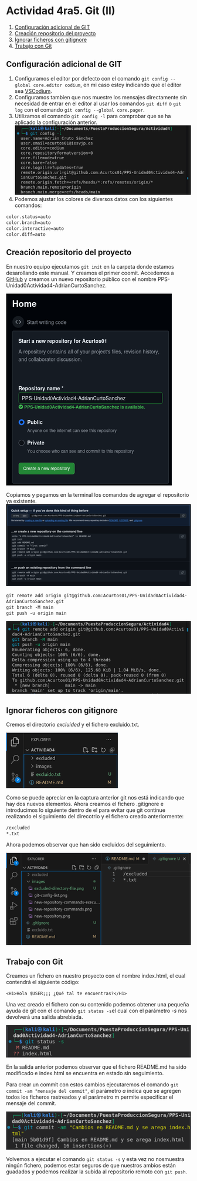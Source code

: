 # Actividad 4ra5. Git (II)

1. [Configuración adicional de GIT](#configuración-adicional-de-git)
2. [Creación repositorio del proyecto](#creación-repositorio-del-proyecto)
3. [Ignorar ficheros con gitignore](#ignorar-ficheros-con-gitignore)
4. [Trabajo con Git](#trabajo-con-git)


## Configuración adicional de GIT
1. Configuramos el editor por defecto con el comando `git config --global core.editor codium`, en mi caso estoy indicando que el editor sea [VSCodium](https://vscodium.com/).
2. Configuramos tambien que nos muestre los mensajes directamente sin necesidad de entrar en el editor al usar los comandos `git diff` o `git log` con el comando `git config --global core.pager`.
3. Utilizamos el comando `git config -l` para comprobar que se ha aplicado la configuración anterior.
![Git config list](images/git-config-list.png)
4. Podemos ajustar los colores de diversos datos con los siguientes comandos:
```
color.status=auto
color.branch=auto
color.interactive=auto
color.diff=auto
```

## Creación repositorio del proyecto
En nuestro equipo ejecutamos `git init` en la carpeta donde estamos desarollando este manual. Y creamos el primer coomit.
Accedemos a [GitHub](#https://github.com) y creamos un nuevo repositorio público con el nombre PPS-Unidad0Actividad4-AdrianCurtoSanchez.

![New repository](images/new-repository.png)

Copiamos y pegamos en la terminal los comandos de agregar el repositorio ya existente.
![New repository commands](images/new-repository-commands.png)
```
git remote add origin git@github.com:Acurtos01/PPS-Unidad0Actividad4-AdrianCurtoSanchez.git
git branch -M main
git push -u origin main
```
![New repository commands execution](images/new-repository-commands-execution.png)

## Ignorar ficheros con gitignore
Cremos el directorio *excluided* y el fichero excluido.txt.

![Excluded directory and file](images/excluded-directory-file.png)

Como se puede apreciar en la captura anterior git nos está indicando que hay dos nuevos elementos. Ahora creamos el fichero .gitignore e introducimos lo siguiente dentro de el para evitar que git continue realizando el siguimiento del direcotrio y el fichero creado anteriormente:
```
/excluded
*.txt
```
Ahora podemos observar que han sido excluidos del seguimiento.

![Created gitignore](images/created-gitignore.png)


## Trabajo con Git

Creamos un fichero en nuestro proyecto con el nombre index.html, el cual contendrá el siguiente código:
```
<H1>Hola $USER¡¡¡ ¿Qué tal te encuentras?</H1>
```

Una vez creado el fichero con su contenido podemos obtener una pequeña ayuda de git con el comando `git status -s`el cual con el parámetro *-s* nos devolverá una salida abrebiada.

![Git status short](images/git-status-short.png)

En la salida anterior podemos observar que el fichero README.md ha sido modificado e index.html se encuentra en estado sin seguimiento.

Para crear un commit con estos cambios ejecutaremos el comando `git commit -am "mensaje del commit"`, el parámetro *a* indica que se agregen todos los ficheros rastreados y el parámetro m permite especificar el mensaje del commit.

![Git commit -am](images/git-commit-am.png)

Volvemos a ejecutar el comando `git status -s` y esta vez no nosmuestra ningún fichero, podemos estar seguros de que nuestros ambios están guadados y podemos realizar la subida al repositorio remoto con `git push`.